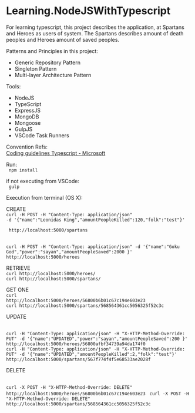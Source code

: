 # Learning.NodeJSWithTypescript
For learning typescript, this project describes the application, at  Spartans and Heroes as users of system. The Spartans describes amount of death peoples and Heroes amount of saved peoples. 

Patterns and Principles in this project:

- Generic Repository Pattern
- Singleton Pattern
- Multi-layer Architecture Pattern

Tools:
- NodeJS
- TypeScript
- ExpressJS
- MongoDB
- Mongoose
- GulpJS
- VSCode Task Runners

Convention Refs: <br />
   <a href="https://github.com/Microsoft/TypeScript/wiki/Coding-guidelines" target="_blank"> Coding guidelines Typescript - Microsoft</a> 

Run:
   <br><code> npm install </code>
    
   if not executing from VSCode: 
   <br><code> gulp </code>

Execution from terminal (OS X):

CREATE
<br />
<code>curl -H POST -H "Content-Type: application/json" -d '{"name":"Leonidas King","amountPeopleKilled":120,"folk":"test"}' <br> http://localhost:5000/spartans </code>

<br />
<code>curl -H POST -H "Content-Type: application/json" -d '{"name":"Goku God","power":"sayan","amountPeopleSaved":2000 }' http://localhost:5000/heroes </code>

RETRIEVE
<br /><code>curl http://localhost:5000/heroes/ </code>
<br /><code>curl http://localhost:5000/spartans/ </code>


GET ONE
<br /><code>curl http://localhost:5000/heroes/56800b6b01c67c194e603e23 </code>
<br /><code>curl http://localhost:5000/spartans/568564361cc5056325f52c3c </code>


UPDATE

<br />
<code>curl -H "Content-Type: application/json" -H "X-HTTP-Method-Override: PUT" -d '{"name":"UPDATED","power":"sayan","amountPeopleSaved":200 }' http://localhost:5000/heroes/56800afbf34739a94da174f0 </code>

<br />
<code>curl -H "Content-Type: application/json" -H "X-HTTP-Method-Override: PUT" -d '{"name":"UPDATED","amountPeopleKilled":2,"folk":"test"}' http://localhost:5000/spartans/567f774f4f5e68533ae2028f </code>


DELETE

<br />
<code>curl -X POST -H "X-HTTP-Method-Override: DELETE" http://localhost:5000/heroes/56800b6b01c67c194e603e23 </code>
<code>curl -X POST -H "X-HTTP-Method-Override: DELETE" http://localhost:5000/spartans/568564361cc5056325f52c3c </code>







